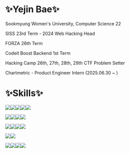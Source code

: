# ✨Yejin Bae✨

<p>Sookmyung Women's University, Computer Science 22</p>
<p>SISS 23rd Term - 2024 Web Hacking Head</p>
<p>FORZA 26th Term</span></p>
<p>Codeit Boost Backend 1st Term</p>
<p>Hacking Camp 26th, 27th, 28th, 29th CTF Problem Setter</p>
<p>Chartmetric - Product Engineer Intern (2025.06.30 ~ )</p>


# ✨Skills✨
<!-- Programming Languages -->
<img src="https://img.shields.io/badge/TypeScript-3178C6?style=for-the-badge&logo=TypeScript&logoColor=white"/><img src="https://img.shields.io/badge/JavaScript-F7DF1E?style=for-the-badge&logo=JavaScript&logoColor=white"/><img src="https://img.shields.io/badge/C-A8B9CC?style=for-the-badge&logo=C&logoColor=white"/><img src="https://img.shields.io/badge/Python-3776AB?style=for-the-badge&logo=Python&logoColor=white"/><img src="https://img.shields.io/badge/Assembly_x86--64-black?style=for-the-badge"/>

<!--
<img src="https://img.shields.io/badge/C++-00599C?style=for-the-badge&logo=c%2B%2B&logoColor=white"/>
<img src="https://img.shields.io/badge/Java-ED8B00?style=for-the-badge&logo=openjdk&logoColor=white"/>
-->

<!-- Frontend -->
<img src="https://img.shields.io/badge/HTML5-E34F26?style=for-the-badge&logo=HTML5&logoColor=white"/><img src="https://img.shields.io/badge/CSS-1572B6?style=for-the-badge&logo=CSS3&logoColor=white"/><img src="https://img.shields.io/badge/React-61DAFB?style=for-the-badge&logo=React&logoColor=white"/><img src="https://img.shields.io/badge/Figma-F24E1E?style=for-the-badge&logo=Figma&logoColor=white"/>

<!-- Backend -->
<img src="https://img.shields.io/badge/Node.js-339933?style=for-the-badge&logo=Node.js&logoColor=white"/><img src="https://img.shields.io/badge/express-000000?style=for-the-badge&logo=express&logoColor=white"/><img src="https://img.shields.io/badge/Flask-000000?style=for-the-badge&logo=Flask&logoColor=white"/><img src="https://img.shields.io/badge/PHP-777BB4?style=for-the-badge&logo=php&logoColor=white"/>

<!--Mobile-->
<!--
<img src="https://img.shields.io/badge/Android_Studio-3DDC84?style=for-the-badge&logo=Android%20Studio&logoColor=white"/>
-->

<!-- Databases -->
<img src="https://img.shields.io/badge/PostgreSQL-003545?style=for-the-badge&logo=PostgreSQL&logoColor=white"/><img src="https://img.shields.io/badge/MongoDB-47A248?style=for-the-badge&logo=MongoDB&logoColor=white"/>
<!--
<img src="https://img.shields.io/badge/MariaDB-003545?style=for-the-badge&logo=MariaDB&logoColor=white"/><img src="https://img.shields.io/badge/MongoDB-47A248?style=for-the-badge&logo=MongoDB&logoColor=white"/><img src="https://img.shields.io/badge/Cloudinary-3448C5?style=for-the-badge&logo=Cloudinary&logoColor=white"/>
-->

<!-- Tools & Platforms -->
<img src="https://img.shields.io/badge/Docker-2496ED?style=for-the-badge&logo=Docker&logoColor=white"/><img src="https://img.shields.io/badge/linux-FCC624?style=for-the-badge&logo=linux&logoColor=white"/><img src="https://img.shields.io/badge/GitHub-181717?style=for-the-badge&logo=GitHub&logoColor=white"/><img src="https://img.shields.io/badge/Render-000000?style=for-the-badge&logo=Render&logoColor=white"/>

<!--
<img src="https://img.shields.io/badge/Burp_Suite-FF6633?style=for-the-badge&logo=Burp%20Suite&logoColor=white"/>
<img src="https://img.shields.io/badge/Streamlit-FF4B4B?style=for-the-badge&logo=Streamlit&logoColor=white"/>
-->
